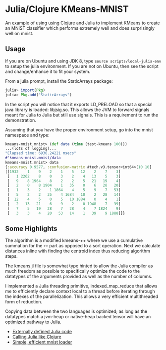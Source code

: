 # Julia/Clojure KMeans-MNIST

An example of using using Clojure and Julia to implement KMeans to 
create an MNIST classifier which performs extremely well and does 
surprisingly well on mnist.


## Usage

If you are on Ubuntu and using JDK 8, type `source scripts/local-julia-env` 
to setup the julia environment.  If you are not on Ubuntu, then see the script
and change/enhance it to fit your system.

From a julia prompt, install the StaticArrays package:

```julia
julia> import(Pkg)
julia> Pkg.add("StaticArrays")
```

In the script you will notice that it exports LD_PRELOAD so that
a special java library is loaded: libjsig.so.  This allows the JVM to forward
signals meant for Julia to Julia but still use signals.  This is a requirement
to run the demonstration.


Assuming that you have the proper environment setup, go into the mnist
namespace and type:

```clojure
kmeans-mnist.mnist> (def data (time (test-kmeans 100)))
...(lots of logging)...
"Elapsed time: 6936.24221 msecs"
#'kmeans-mnist.mnist/data
kmeans-mnist.mnist> data
{:accuracy 0.9577, :confusion-matrix #tech.v3.tensor<int64>[10 10]
[[1932    1    9    2    1    5   12    2    7    3]
 [   1 2262    8    0    3    2    4   13    5    3]
 [   9    8 1964    8    2    2    5   21   19    4]
 [   2    0    8 1904    1   35    0    6   28   20]
 [   1    3    2    1 1864    4    5    9    7   53]
 [   5    2    2   35    4 1684   10    2   28   14]
 [  12    4    5    0    5   10 1884    0    4    1]
 [   2   13   21    6    9    2    0 1948    7   39]
 [   7    5   19   28    7   28    4    7 1824    9]
 [   3    3    4   20   53   14    1   39    9 1888]]}
```


## Some Highlights

The algorithm is a modified kmeans-++ where we use a cumulative summation
for the `++` part as opposed to a sort operation.  Next we calculate distances
inline with finding the centroid index thus reducing algorithm steps.

The kmeans.jl file is somewhat type hinted to allow the Julia compiler as much
freedom as possible to specifically optimize the code to the datatypes of the
arguments provided as well as the number of columns.

I implemented a Julia threading primitive, indexed_map_reduce that allows me 
to efficiently declare context local to a thread before iterating through the
indexes of the parallelization.  This allows a very efficient multithreaded form
of reduction.

Copying data between the two languages is optimized; as long as the datatypes
match a jvm-heap or native-heap backed tensor will have an optimized pathway
to Julia.


* [Externally defined Julia code](resources/kmeans.jl)
* [Calling Julia like Clojure](src/kmeans_mnist/jl_kmeans.clj)
* [Simple, efficient mnist loader](src/kmeans_mnist/mnist.clj)
